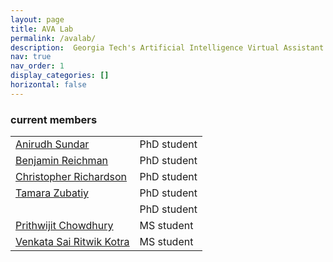 ```yaml
---
layout: page
title: AVA Lab
permalink: /avalab/
description:  Georgia Tech's Artificial Intelligence Virtual Assistant (AVA) lab is focused on research behind next-generation virtual assistants.  We revisit assumptions regarding every aspect of modern AVAs - human-computer interaction design, single vs multimodal interactions, situated interactions over screens and mixed reality (AR/VR), task-oriented conversations to open-domain chit-chat to both, explicit to implicit (commonsense) knowledge-driven conversations, and higher level inference and reasoning.  
nav: true
nav_order: 1
display_categories: []
horizontal: false
---
```


  <article>
    <!--<input class="form-control" id="myInput" type="text" placeholder="Search.."/> <br/>-->

<h3 id="current-members">current members</h3>
<table class="table table-hover table-borderless text-left">
<tbody id="myTable">


<tr class="d-flex">
<td class="col-6" scope="row"><u><a href='https://scholar.google.com/citations?user=zaosyNUAAAAJ&hl=en'>Anirudh Sundar</a></u></td>
<td class="col-6">PhD student</td>
</tr>

<td class="col-6" scope="row"><u><a href='https://scholar.google.com/citations?user=DCMff-kAAAAJ&hl=en'>Benjamin Reichman</a></u></td>
<td class="col-6">PhD student</td>
</tr>

<td class="col-6" scope="row"><u><a href='https://scholar.google.com/citations?user=6Lk0excAAAAJ&hl=en'>Christopher Richardson</a></u></td>
<td class="col-6">PhD student</td>
</tr>

<td class="col-6" scope="row"><u><a href='https://www.researchgate.net/profile/Tamara-Zubatiy-2'>Tamara Zubatiy </a></u></td>
<td class="col-6">PhD student</td>
</tr>

<td class="col-6" scope="row"><u><a Tyler Lizzo </a></u></td>
<td class="col-6">PhD student</td>
</tr>

<td class="col-6" scope="row"><u><a href='https://www.linkedin.com/in/prithwijit-chowdhury-067455152/?originalSubdomain=fr'>Prithwijit Chowdhury </a></u></td>
<td class="col-6">MS student</td>
</tr>

<td class="col-6" scope="row"><u><a href='https://scholar.google.com/citations?user=gPPkcwkAAAAJ&hl=en'>Venkata Sai Ritwik Kotra  </a></u></td>
<td class="col-6">MS student</td>
</tr>

</tbody>
</table>


